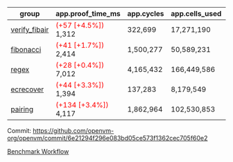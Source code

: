 | group | app.proof_time_ms | app.cycles | app.cells_used | leaf.proof_time_ms | leaf.cycles | leaf.cells_used |
| -- | -- | -- | -- | -- | -- | -- |
| [verify_fibair](https://github.com/openvm-org/openvm/blob/benchmark-results/benchmarks-pr/1841/verify_fibair-6e21294f296e083bd05ce573f1362cec705f60e2.md) |<span style='color: red'>(+57 [+4.5%])</span> 1,312 |  322,699 |  17,271,190 |- | - | - |
| [fibonacci](https://github.com/openvm-org/openvm/blob/benchmark-results/benchmarks-pr/1841/fibonacci-6e21294f296e083bd05ce573f1362cec705f60e2.md) |<span style='color: red'>(+41 [+1.7%])</span> 2,414 |  1,500,277 |  50,589,231 |- | - | - |
| [regex](https://github.com/openvm-org/openvm/blob/benchmark-results/benchmarks-pr/1841/regex-6e21294f296e083bd05ce573f1362cec705f60e2.md) |<span style='color: red'>(+28 [+0.4%])</span> 7,012 |  4,165,432 |  166,449,586 |- | - | - |
| [ecrecover](https://github.com/openvm-org/openvm/blob/benchmark-results/benchmarks-pr/1841/ecrecover-6e21294f296e083bd05ce573f1362cec705f60e2.md) |<span style='color: red'>(+44 [+3.3%])</span> 1,394 |  137,283 |  8,179,549 |- | - | - |
| [pairing](https://github.com/openvm-org/openvm/blob/benchmark-results/benchmarks-pr/1841/pairing-6e21294f296e083bd05ce573f1362cec705f60e2.md) |<span style='color: red'>(+134 [+3.4%])</span> 4,117 |  1,862,964 |  102,530,853 |- | - | - |


Commit: https://github.com/openvm-org/openvm/commit/6e21294f296e083bd05ce573f1362cec705f60e2

[Benchmark Workflow](https://github.com/openvm-org/openvm/actions/runs/16270218146)
